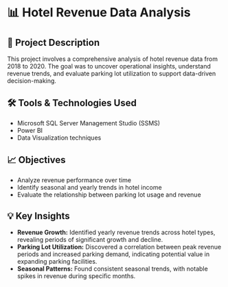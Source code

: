 # 📊 Hotel Revenue Data Analysis

## 📝 Project Description

This project involves a comprehensive analysis of hotel revenue data from 2018 to 2020. The goal was to uncover operational insights, understand revenue trends, and evaluate parking lot utilization to support data-driven decision-making.

## 🛠️ Tools & Technologies Used

- Microsoft SQL Server Management Studio (SSMS)
- Power BI
- Data Visualization techniques

## 📈 Objectives

- Analyze revenue performance over time  
- Identify seasonal and yearly trends in hotel income  
- Evaluate the relationship between parking lot usage and revenue

## 💡 Key Insights

- **Revenue Growth:** Identified yearly revenue trends across hotel types, revealing periods of significant growth and decline.  
- **Parking Lot Utilization:** Discovered a correlation between peak revenue periods and increased parking demand, indicating potential value in expanding parking facilities.  
- **Seasonal Patterns:** Found consistent seasonal trends, with notable spikes in revenue during specific months.
